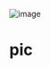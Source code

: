 ![image](https://github.com/SofiaUshakova/pic/assets/75698374/88ecf9e4-d149-4b9b-98c0-58da5be8bf9c)
# pic
